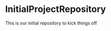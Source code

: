 InitialProjectRepository
========================

This is our initial repository to kick things off

